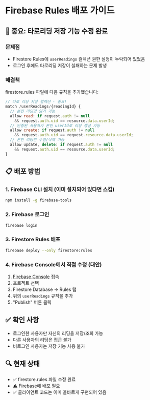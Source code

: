 # Firebase Rules 배포 가이드

## 🚨 중요: 타로리딩 저장 기능 수정 완료

### 문제점
- Firestore Rules에 `userReadings` 컬렉션 권한 설정이 누락되어 있었음
- 로그인 후에도 타로리딩 저장이 실패하는 문제 발생

### 해결책
firestore.rules 파일에 다음 규칙을 추가했습니다:

```javascript
// 타로 리딩 저장 컬렉션 - 중요!
match /userReadings/{readingId} {
  // 본인 리딩만 읽기 가능
  allow read: if request.auth != null 
    && request.auth.uid == resource.data.userId;
  // 인증된 사용자가 본인 userId로 리딩 생성 가능
  allow create: if request.auth != null 
    && request.auth.uid == request.resource.data.userId;
  // 본인 리딩만 수정/삭제 가능
  allow update, delete: if request.auth != null 
    && request.auth.uid == resource.data.userId;
}
```

## 📋 배포 방법

### 1. Firebase CLI 설치 (이미 설치되어 있다면 스킵)
```bash
npm install -g firebase-tools
```

### 2. Firebase 로그인
```bash
firebase login
```

### 3. Firestore Rules 배포
```bash
firebase deploy --only firestore:rules
```

### 4. Firebase Console에서 직접 수정 (대안)
1. [Firebase Console](https://console.firebase.google.com) 접속
2. 프로젝트 선택
3. Firestore Database → Rules 탭
4. 위의 `userReadings` 규칙을 추가
5. "Publish" 버튼 클릭

## ✅ 확인 사항
- 로그인한 사용자만 자신의 리딩을 저장/조회 가능
- 다른 사용자의 리딩은 접근 불가
- 비로그인 사용자는 저장 기능 사용 불가

## 🔍 현재 상태
- ✅ firestore.rules 파일 수정 완료
- ⚠️ Firebase에 배포 필요
- ✅ 클라이언트 코드는 이미 올바르게 구현되어 있음